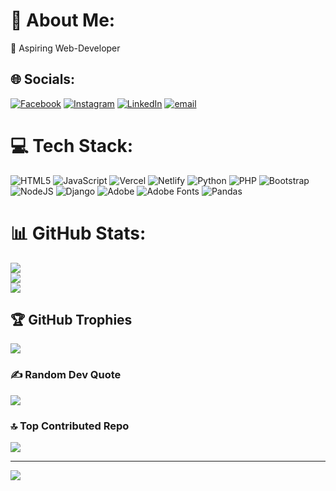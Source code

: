 # 💫 About Me:
🔭 Aspiring Web-Developer ﻿<br>


## 🌐 Socials:
[![Facebook](https://img.shields.io/badge/Facebook-%231877F2.svg?logo=Facebook&logoColor=white)](https://facebook.com/https://www.facebook.com/share/1Fo3q2TMc7/) [![Instagram](https://img.shields.io/badge/Instagram-%23E4405F.svg?logo=Instagram&logoColor=white)](https://instagram.com/______indranil______) [![LinkedIn](https://img.shields.io/badge/LinkedIn-%230077B5.svg?logo=linkedin&logoColor=white)](https://linkedin.com/in/www.linkedin.com/in/indranil-dey09112003) [![email](https://img.shields.io/badge/Email-D14836?logo=gmail&logoColor=white)](mailto:deyindranil732@gmail.com) 

# 💻 Tech Stack:
![HTML5](https://img.shields.io/badge/html5-%23E34F26.svg?style=for-the-badge&logo=html5&logoColor=white) ![JavaScript](https://img.shields.io/badge/javascript-%23323330.svg?style=for-the-badge&logo=javascript&logoColor=%23F7DF1E) ![Vercel](https://img.shields.io/badge/vercel-%23000000.svg?style=for-the-badge&logo=vercel&logoColor=white) ![Netlify](https://img.shields.io/badge/netlify-%23000000.svg?style=for-the-badge&logo=netlify&logoColor=#00C7B7) ![Python](https://img.shields.io/badge/python-3670A0?style=for-the-badge&logo=python&logoColor=ffdd54) ![PHP](https://img.shields.io/badge/php-%23777BB4.svg?style=for-the-badge&logo=php&logoColor=white) ![Bootstrap](https://img.shields.io/badge/bootstrap-%238511FA.svg?style=for-the-badge&logo=bootstrap&logoColor=white) ![NodeJS](https://img.shields.io/badge/node.js-6DA55F?style=for-the-badge&logo=node.js&logoColor=white) ![Django](https://img.shields.io/badge/django-%23092E20.svg?style=for-the-badge&logo=django&logoColor=white) ![Adobe](https://img.shields.io/badge/adobe-%23FF0000.svg?style=for-the-badge&logo=adobe&logoColor=white) ![Adobe Fonts](https://img.shields.io/badge/Adobe%20Fonts-000B1D.svg?style=for-the-badge&logo=Adobe%20Fonts&logoColor=white) ![Pandas](https://img.shields.io/badge/pandas-%23150458.svg?style=for-the-badge&logo=pandas&logoColor=white)
# 📊 GitHub Stats:
![](https://github-readme-stats.vercel.app/api?username=Indranil-dey111&theme=dark&hide_border=false&include_all_commits=false&count_private=false)<br/>
![](https://nirzak-streak-stats.vercel.app/?user=Indranil-dey111&theme=dark&hide_border=false)<br/>
![](https://github-readme-stats.vercel.app/api/top-langs/?username=Indranil-dey111&theme=dark&hide_border=false&include_all_commits=false&count_private=false&layout=compact)

## 🏆 GitHub Trophies
![](https://github-profile-trophy.vercel.app/?username=Indranil-dey111&theme=radical&no-frame=false&no-bg=false&margin-w=4)

### ✍️ Random Dev Quote
![](https://quotes-github-readme.vercel.app/api?type=horizontal&theme=radical)

### 🔝 Top Contributed Repo
![](https://github-contributor-stats.vercel.app/api?username=Indranil-dey111&limit=5&theme=highcontrast&combine_all_yearly_contributions=true)

---
[![](https://visitcount.itsvg.in/api?id=Indranil-dey111&icon=0&color=12)](https://visitcount.itsvg.in)

<!-- Proudly created with GPRM ( https://gprm.itsvg.in ) -->
